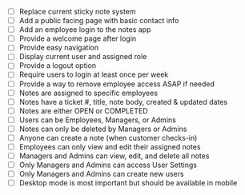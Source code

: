- [ ] Replace current sticky note system
- [ ] Add a public facing page with basic contact info
- [ ] Add an employee login to the notes app
- [ ] Provide a welcome page after login
- [ ] Provide easy navigation
- [ ] Display current user and assigned role
- [ ] Provide a logout option
- [ ] Require users to login at least once per week
- [ ] Provide a way to remove employee access ASAP if needed
- [ ] Notes are assigned to specific employees
- [ ] Notes have a ticket #, title, note body, created & updated dates
- [ ] Notes are either OPEN or COMPLETED
- [ ] Users can be Employees, Managers, or Admins
- [ ] Notes can only be deleted by Managers or Admins
- [ ] Anyone can create a note (when customer checks-in)
- [ ] Employees can only view and edit their assigned notes
- [ ] Managers and Admins can view, edit, and delete all notes
- [ ] Only Managers and Admins can access User Settings
- [ ] Only Managers and Admins can create new users
- [ ] Desktop mode is most important but should be available in mobile
